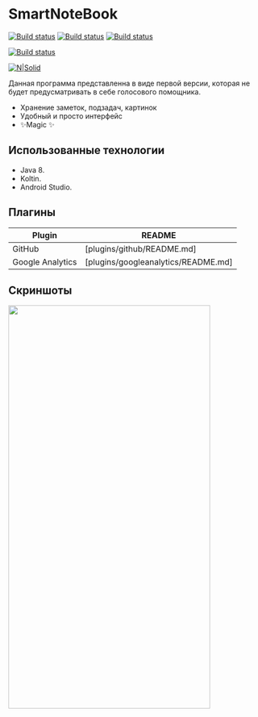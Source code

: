 # SmartNoteBook
[![Build status](https://img.shields.io/badge/2020.3.1-AndroiStudio-green)](https://developer.android.com/studio)
[![Build status](https://img.shields.io/badge/1.5-Kotlin-blueviolet)](https://kotlinlang.org/)
[![Build status](https://img.shields.io/badge/1.8-Java-important)](https://www.oracle.com/ru/java/technologies/javase/javase8-archive-downloads.html)

[![Build status](https://img.shields.io/badge/license-MIT-blue)](https://github.com/)

[![N|Solid](https://techrocks.ru/wp-content/uploads/2019/03/android-studio-logo.png)](https://developer.android.com/studio)

Данная программа представленна в виде первой версии, которая не будет предусматривать в себе голосового помощника.

- Хранение заметок, подзадач, картинок
- Удобный и просто интерфейс
- ✨Magic ✨

## Использованные технологии

- Java 8.
- Koltin.
- Android Studio.

## Плагины
| Plugin | README |
| ------ | ------ |
| GitHub | [plugins/github/README.md]|
| Google Analytics | [plugins/googleanalytics/README.md]|

## Скриншоты
<img src="https://sun9-12.userapi.com/impg/pchLw0OiYsF7f8dQwgODEBO2EtF_rlDqSz6iyg/2jOZ95F7pME.jpg?size=543x1152&quality=96&sign=4a353dd02e370434e29785ce4ec5fad8&type=album" width="400" height="800">
